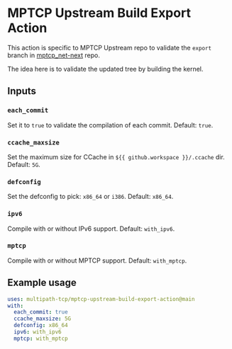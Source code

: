 # MPTCP Upstream Build Export Action

This action is specific to MPTCP Upstream repo to validate the `export` branch
in [mptcp_net-next](https://github.com/multipath-tcp/mptcp_net-next) repo.

The idea here is to validate the updated tree by building the kernel.

## Inputs

### `each_commit`

Set it to `true` to validate the compilation of each commit. Default: `true`.

### `ccache_maxsize`

Set the maximum size for CCache in `${{ github.workspace }}/.ccache` dir.
Default: `5G`.

### `defconfig`

Set the defconfig to pick: `x86_64` or `i386`. Default: `x86_64`.

### `ipv6`

Compile with or without IPv6 support. Default: `with_ipv6`.

### `mptcp`

Compile with or without MPTCP support. Default: `with_mptcp`.

## Example usage

```yaml
uses: multipath-tcp/mptcp-upstream-build-export-action@main
with:
  each_commit: true
  ccache_maxsize: 5G
  defconfig: x86_64
  ipv6: with_ipv6
  mptcp: with_mptcp
```

